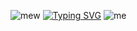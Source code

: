 ![mew](https://media.tenor.com/I4Fr10HhqG0AAAAd/pokemon-mew.gif)
[![Typing SVG](https://readme-typing-svg.herokuapp.com?color=%CF9FFF&lines=影が深いほど、光もまた強くなる🐈‍⬛)](https://git.io/typing-svg)
![me](https://www.tiktok.com/@snickerdoodleyum/video/7332633334977170731?is_from_webapp=1&sender_device=pc&web_id=7487642484249429534)

